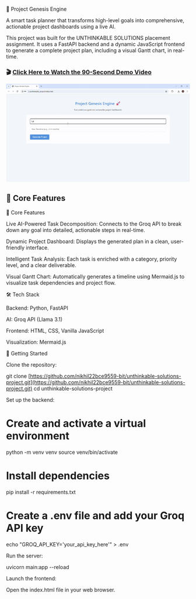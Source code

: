 🚀 Project Genesis Engine

A smart task planner that transforms high-level goals into comprehensive, actionable project dashboards using a live AI.

This project was built for the UNTHINKABLE SOLUTIONS placement assignment. It uses a FastAPI backend and a dynamic JavaScript frontend to generate a complete project plan, including a visual Gantt chart, in real-time.


### 🎬 [Click Here to Watch the 90-Second Demo Video](https://drive.google.com/file/d/1Paf67liJxv7A6H3QPhCIbasGOonh2aFO/view?usp=drivesdk)


![Demo GIF](https://github.com/nikhil22bce9559-bit/unthinkable-solutions-project/blob/main/ProjectGenesisEngine-GoogleChrome2025-10-1501-45-56-ezgif.com-video-to-gif-converter.gif)

## 🌟 Core Features

🌟 Core Features

Live AI-Powered Task Decomposition: Connects to the Groq API to break down any goal into detailed, actionable steps in real-time.

Dynamic Project Dashboard: Displays the generated plan in a clean, user-friendly interface.

Intelligent Task Analysis: Each task is enriched with a category, priority level, and a clear deliverable.

Visual Gantt Chart: Automatically generates a timeline using Mermaid.js to visualize task dependencies and project flow.



🛠️ Tech Stack

Backend: Python, FastAPI

AI: Groq API (Llama 3.1)

Frontend: HTML, CSS, Vanilla JavaScript

Visualization: Mermaid.js


🚀 Getting Started

Clone the repository:

git clone [https://github.com/nikhil22bce9559-bit/unthinkable-solutions-project.git](https://github.com/nikhil22bce9559-bit/unthinkable-solutions-project.git)
cd unthinkable-solutions-project

Set up the backend:

# Create and activate a virtual environment
python -m venv venv
source venv/bin/activate

# Install dependencies
pip install -r requirements.txt

# Create a .env file and add your Groq API key
echo "GROQ_API_KEY='your_api_key_here'" > .env

Run the server:

uvicorn main:app --reload

Launch the frontend:

Open the index.html file in your web browser.
